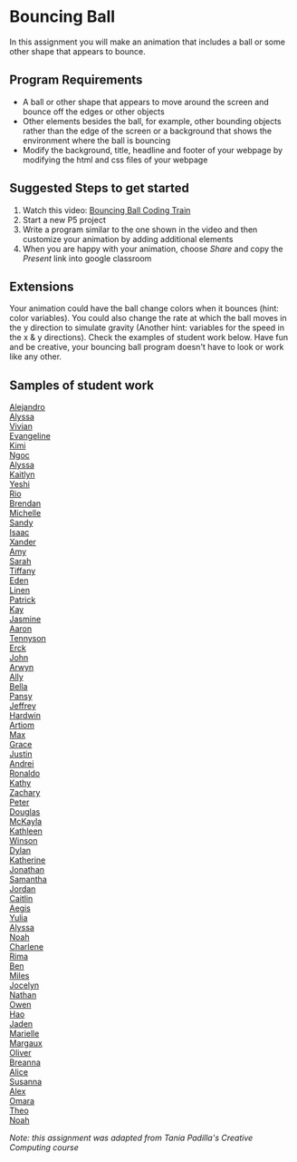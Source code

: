 Bouncing Ball
===============

In this assignment you will make an animation that includes a ball or some other shape that appears to bounce.

Program Requirements
--------------------
+ A ball or other shape that appears to move around the screen and bounce off the edges or other objects
+ Other elements besides the ball, for example, other bounding objects rather than the edge of the screen or a background that shows the environment where the ball is bouncing
+ Modify the background, title, headline and footer of your webpage by modifying the html and css files of your webpage

Suggested Steps to get started
------------------------------
1. Watch this video: [Bouncing Ball Coding Train](https://www.youtube.com/watch?v=LO3Awjn_gyU)   
2. Start a new P5 project
3. Write a program similar to the one shown in the video and then customize your animation by adding additional elements
4. When you are happy with your animation, choose *Share* and copy the *Present* link into google classroom

Extensions
----------
Your animation could have the ball change colors when it bounces (hint: color variables). You could also change the rate at which the ball moves in the y direction to simulate gravity (Another hint: variables for the speed in the x & y directions). Check the examples of student work below. Have fun and be creative, your bouncing ball program doesn't have to look or work like any other.


Samples of student work
------------------------
[Alejandro](https://preview.p5js.org/alaguilar5/present/o79DiHb6J)   
[Alyssa](https://preview.p5js.org/alagudelo/present/N14hTAQQ5)   
[Vivian](https://preview.p5js.org/viliu2/present/TNhA7lKod)   
[Evangeline](https://preview.p5js.org/evchien/present/qgJ-Vh9TR)   
[Kimi](https://preview.p5js.org/kinorway/present/oOmR1pTnw)   
[Ngoc](https://preview.p5js.org/ngtran/present/_SXLlvoJF)   
[Alyssa](https://preview.p5js.org/almagtoto-diaz/present/4wkRY1jaj)   
[Kaitlyn](https://preview.p5js.org/kaluu/present/ZkYxSnvoN)   
[Yeshi](https://preview.p5js.org/yesherpa/present/5sFopD2fA)   
[Rio](https://preview.p5js.org/rihaile/present/gxDqxr8Xj)   
[Brendan](https://preview.p5js.org/brkanaley/present/YEVqLBYdW)   
[Michelle](https://preview.p5js.org/milam4/present/bhohtTEyA)   
[Sandy](https://preview.p5js.org/satam2/present/jeMfbh5Hn)   
[Isaac](https://preview.p5js.org/ischu/present/aCTr0YRU5)   
[Xander](https://preview.p5js.org/xadelbosque/present/8azmZ8XRT)   
[Amy](https://preview.p5js.org/amhuang4/present/yJsBdtnsW)   
[Sarah](https://preview.p5js.org/sahuang/present/ByhGcmv20)   
[Tiffany](https://preview.p5js.org/ticaballero/present/dfU3Dz3HQ)   
[Eden](https://preview.p5js.org/edhuang7/present/AzRJdcGeEO)   
[Linen](https://preview.p5js.org/lifeng/present/pngvkqcHJ)   
[Patrick](https://preview.p5js.org/payao/present/mHSsS68vW)   
[Kay](https://preview.p5js.org/kafriel-asay/present/GaC4UMVMs)   
[Jasmine](https://preview.p5js.org/jaguan4/present/_f3hBMGWe)   
[Aaron](https://preview.p5js.org/aahill1/present/y8610-ivQ)   
[Tennyson](https://preview.p5js.org/Tennyson/present/b1DctfP2w)   
[Erck](https://preview.p5js.org/erchan8/present/kJZO4__5E)   
[John](https://preview.p5js.org/joieng/present/Uj4ig8bun)   
[Arwyn](https://preview.p5js.org/arbenitez/present/DgnQGUQT9)   
[Ally](https://preview.p5js.org/alzhao/present/oyhvisAz2)   
[Bella](https://preview.p5js.org/bejayanti/present/4KmMzzzmL)   
[Pansy](https://preview.p5js.org/pakuang/present/4t4XnhUm3)   
[Jeffrey](https://preview.p5js.org/JeffreyLin/present/aKPgGCdg69)   
[Hardwin](https://preview.p5js.org/HardwinC/present/c-s_wwlE8)   
[Artiom](https://preview.p5js.org/artiomcovali/present/4-KYuNyi_)   
[Max](https://preview.p5js.org/maxmilowski/present/6ldyiV0Yx)   
[Grace](https://preview.p5js.org/grhuang/present/DyOJMtKQ2)   
[Justin](https://preview.p5js.org/julin2/present/kxNecH1-O)   
[Andrei](https://preview.p5js.org/anliterato/present/q9saH4RPQ)   
[Ronaldo](https://editor.p5js.org/rorodriguez2/full/EIK8GpOHY)   
[Kathy](https://preview.p5js.org/kalo/present/U4RSEx6I0)   
[Zachary](https://preview.p5js.org/zabernard/present/i58YEj0F_)   
[Peter](https://preview.p5js.org/n_ll/present/Y_ZihxjU0)   
[Douglas](https://preview.p5js.org/dolwin/present/ZmypFxkL9)   
[McKayla](https://preview.p5js.org/mcma/present/RcwyC9WDul)   
[Kathleen](https://preview.p5js.org/kaban/present/Pk6Kvx1lJ)   
[Winson](https://preview.p5js.org/wiyu6/present/UdlEAftXV)   
[Dylan](https://editor.p5js.org/dyvo/full/gqMxRf0BG)   
[Katherine](https://preview.p5js.org/kavo/present/ArU0MrqJy)   
[Jonathan](https://preview.p5js.org/jolouie1/present/f3AV8-j5C)   
[Samantha](https://preview.p5js.org/sasandal/present/YQQdpRHhU)   
[Jordan](https://preview.p5js.org/jong9/present/rGT-Qxme5)   
[Caitlin](https://preview.p5js.org/caheery/present/w8e1sXxwG)   
[Aegis](https://preview.p5js.org/aedudics/present/YEAgHjnR_)   
[Yulia](https://preview.p5js.org/Yuli4.n/present/k2LbapAgp)   
[Alyssa](https://preview.p5js.org/ALJOW/present/SJt7Kmyr1)   
[Noah](https://preview.p5js.org/BiZaark/present/Zqhj_w0ir)   
[Charlene](https://preview.p5js.org/chwu17/present/ym03VHc28)   
[Rima](https://preview.p5js.org/rimiah/present/_cG8UHpbG)   
[Ben](https://preview.p5js.org/BeWill/present/YNnCTvMlb)   
[Miles](https://preview.p5js.org/mirehling/present/0w1qsp_LF)   
[Jocelyn](https://preview.p5js.org/jocelynpang/present/wFT1vaZsL)   
[Nathan](https://preview.p5js.org/nanguyen4/present/tuInpv8Sl)   
[Owen](https://preview.p5js.org/owsheetz/present/UDfu6HKHa)   
[Hao](https://preview.p5js.org/hatang/present/FjcRzDNov)   
[Jaden](https://preview.p5js.org/jalee13/present/5YEwmyfMOc)   
[Marielle](https://preview.p5js.org/maguinto/present/dfnYRVZto)   
[Margaux](https://preview.p5js.org/Mabarahonaventura/present/aWRQYO13S)   
[Oliver](https://preview.p5js.org/Oliver312/present/kLQnF-11c)   
[Breanna](https://preview.p5js.org/brlew1/present/BOkjj1gEM)   
[Alice](https://preview.p5js.org/alliang/present/MzNtdZCCP)   
[Susanna](https://preview.p5js.org/susannango/present/GrgiEfc1E)   
[Alex](https://preview.p5js.org/alohlenschlager/present/LMHEjhp3i)   
[Omara](https://preview.p5js.org/omrosenfeld/present/fy6V25W8L)   
[Theo](https://preview.p5js.org/thruefli/present/_LtHmVfHD)   
[Noah](https://preview.p5js.org/nospirn/present/gyVgn6po1)   


*Note: this assignment was adapted from Tania Padilla's Creative Computing course*

